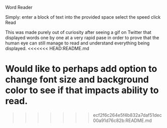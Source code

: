 Word Reader

Simply:
enter a block of text into the provided space
select the speed 
click Read

This was made purely out of curiosity after seeing a gif on Twitter
that displayed words one by one at a very rapid pase in order to prove 
that the human eye can still manage to read and understand everything
being displayed. 
<<<<<<< HEAD:README.md

Would like to perhaps add option to change font size and background color to see if that impacts ability to read.
=======
>>>>>>> ecf2f6c264e5f4b832a7daf51dec00a91d76c82b:README.md
